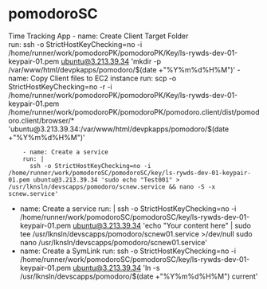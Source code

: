 # pomodoroSC
Time Tracking App
        - name: Create Client Target Folder  
        run: ssh -o StrictHostKeyChecking=no -i /home/runner/work/pomodoroPK/pomodoroPK/Key/ls-rywds-dev-01-keypair-01.pem  ubuntu@3.213.39.34 'mkdir -p /var/www/html/devpkapps/pomodoro/$(date +"%Y%m%d%H%M")'
      - name: Copy Client files to EC2 instance
        run: scp -o StrictHostKeyChecking=no -r -i /home/runner/work/pomodoroPK/pomodoroPK/Key/ls-rywds-dev-01-keypair-01.pem /home/runner/work/pomodoroPK/pomodoroPK/pomodoro.client/dist/pomodoro.client/browser/* 'ubuntu@3.213.39.34:/var/www/html/devpkapps/pomodoro/$(date +"%Y%m%d%H%M")'

        - name: Create a service
        run: |
          ssh -o StrictHostKeyChecking=no -i /home/runner/work/pomodoroSC/pomodoroSC/key/ls-rywds-dev-01-keypair-01.pem ubuntu@3.213.39.34 'sudo echo "Test001" > /usr/lknsln/devscapps/pomodoro/scnew.service && nano -S -x scnew.service'


 - name: Create a service
        run: |
         ssh -o StrictHostKeyChecking=no -i /home/runner/work/pomodoroSC/pomodoroSC/key/ls-rywds-dev-01-keypair-01.pem  ubuntu@3.213.39.34 'echo "Your content here" | sudo tee /usr/lknsln/devscapps/pomodoro/scnew01.service >/dev/null
         sudo nano /usr/lknsln/devscapps/pomodoro/scnew01.service'
- name: Create a SymLink
        run: ssh -o StrictHostKeyChecking=no -i /home/runner/work/pomodoroSC/pomodoroSC/key/ls-rywds-dev-01-keypair-01.pem  ubuntu@3.213.39.34 'ln -s /usr/lknsln/devscapps/pomodoro/$(date +"%Y%m%d%H%M") current'